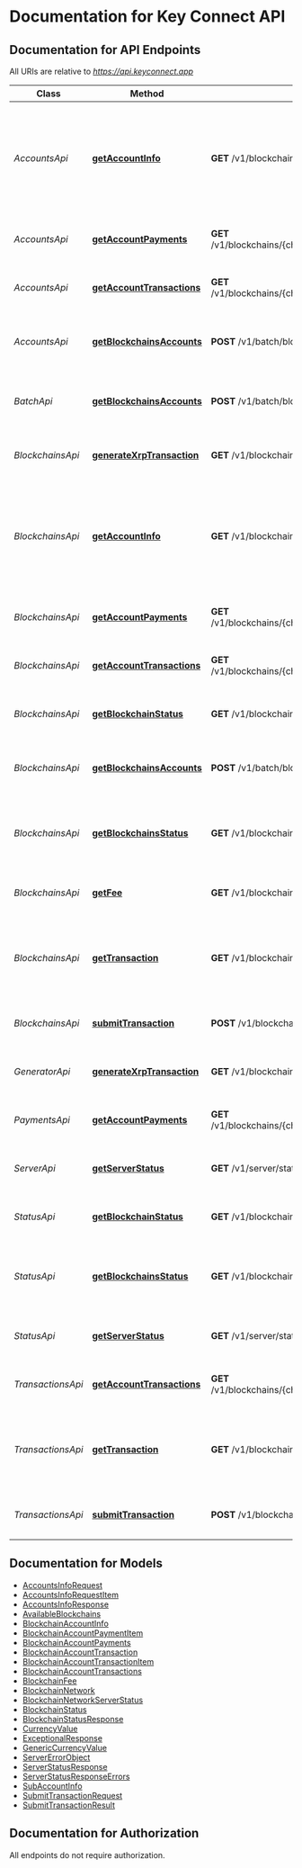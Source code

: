 # Documentation for Key Connect API

<a name="documentation-for-api-endpoints"></a>
## Documentation for API Endpoints

All URIs are relative to *https://api.keyconnect.app*

Class | Method | HTTP request | Description
------------ | ------------- | ------------- | -------------
*AccountsApi* | [**getAccountInfo**](Apis/AccountsApi.md#getaccountinfo) | **GET** /v1/blockchains/{chainId}/accounts/{accountId} | Returns account / wallet information for the provided `chainId` representing the blockchain.
*AccountsApi* | [**getAccountPayments**](Apis/AccountsApi.md#getaccountpayments) | **GET** /v1/blockchains/{chainId}/accounts/{accountId}/payments | Returns paginated list of payments.
*AccountsApi* | [**getAccountTransactions**](Apis/AccountsApi.md#getaccounttransactions) | **GET** /v1/blockchains/{chainId}/accounts/{accountId}/transactions | Returns paginated list of transactions.
*AccountsApi* | [**getBlockchainsAccounts**](Apis/AccountsApi.md#getblockchainsaccounts) | **POST** /v1/batch/blockchains/accounts/info | Gets account details of all specified accounts
*BatchApi* | [**getBlockchainsAccounts**](Apis/BatchApi.md#getblockchainsaccounts) | **POST** /v1/batch/blockchains/accounts/info | Gets account details of all specified accounts
*BlockchainsApi* | [**generateXrpTransaction**](Apis/BlockchainsApi.md#generatexrptransaction) | **GET** /v1/blockchains/xrp/generator/payment | Generates a transaction as a payment.
*BlockchainsApi* | [**getAccountInfo**](Apis/BlockchainsApi.md#getaccountinfo) | **GET** /v1/blockchains/{chainId}/accounts/{accountId} | Returns account / wallet information for the provided `chainId` representing the blockchain.
*BlockchainsApi* | [**getAccountPayments**](Apis/BlockchainsApi.md#getaccountpayments) | **GET** /v1/blockchains/{chainId}/accounts/{accountId}/payments | Returns paginated list of payments.
*BlockchainsApi* | [**getAccountTransactions**](Apis/BlockchainsApi.md#getaccounttransactions) | **GET** /v1/blockchains/{chainId}/accounts/{accountId}/transactions | Returns paginated list of transactions.
*BlockchainsApi* | [**getBlockchainStatus**](Apis/BlockchainsApi.md#getblockchainstatus) | **GET** /v1/blockchains/{chainId}/status | Returns the status of the provided blockchain.
*BlockchainsApi* | [**getBlockchainsAccounts**](Apis/BlockchainsApi.md#getblockchainsaccounts) | **POST** /v1/batch/blockchains/accounts/info | Gets account details of all specified accounts
*BlockchainsApi* | [**getBlockchainsStatus**](Apis/BlockchainsApi.md#getblockchainsstatus) | **GET** /v1/blockchains/status | Gets a list of all supported blockchains and their statuses.
*BlockchainsApi* | [**getFee**](Apis/BlockchainsApi.md#getfee) | **GET** /v1/blockchains/{chainId}/fee | Returns the blockchain transaction fee.
*BlockchainsApi* | [**getTransaction**](Apis/BlockchainsApi.md#gettransaction) | **GET** /v1/blockchains/{chainId}/transactions/{hash} | Get a single transaction object by its provided `hash` on the specified `chainId`.
*BlockchainsApi* | [**submitTransaction**](Apis/BlockchainsApi.md#submittransaction) | **POST** /v1/blockchains/{chainId}/transactions | Submit a transaction to the blockchain.
*GeneratorApi* | [**generateXrpTransaction**](Apis/GeneratorApi.md#generatexrptransaction) | **GET** /v1/blockchains/xrp/generator/payment | Generates a transaction as a payment.
*PaymentsApi* | [**getAccountPayments**](Apis/PaymentsApi.md#getaccountpayments) | **GET** /v1/blockchains/{chainId}/accounts/{accountId}/payments | Returns paginated list of payments.
*ServerApi* | [**getServerStatus**](Apis/ServerApi.md#getserverstatus) | **GET** /v1/server/status | Gets the Key Connect server status.
*StatusApi* | [**getBlockchainStatus**](Apis/StatusApi.md#getblockchainstatus) | **GET** /v1/blockchains/{chainId}/status | Returns the status of the provided blockchain.
*StatusApi* | [**getBlockchainsStatus**](Apis/StatusApi.md#getblockchainsstatus) | **GET** /v1/blockchains/status | Gets a list of all supported blockchains and their statuses.
*StatusApi* | [**getServerStatus**](Apis/StatusApi.md#getserverstatus) | **GET** /v1/server/status | Gets the Key Connect server status.
*TransactionsApi* | [**getAccountTransactions**](Apis/TransactionsApi.md#getaccounttransactions) | **GET** /v1/blockchains/{chainId}/accounts/{accountId}/transactions | Returns paginated list of transactions.
*TransactionsApi* | [**getTransaction**](Apis/TransactionsApi.md#gettransaction) | **GET** /v1/blockchains/{chainId}/transactions/{hash} | Get a single transaction object by its provided `hash` on the specified `chainId`.
*TransactionsApi* | [**submitTransaction**](Apis/TransactionsApi.md#submittransaction) | **POST** /v1/blockchains/{chainId}/transactions | Submit a transaction to the blockchain.


<a name="documentation-for-models"></a>
## Documentation for Models

 - [AccountsInfoRequest](./Models/AccountsInfoRequest.md)
 - [AccountsInfoRequestItem](./Models/AccountsInfoRequestItem.md)
 - [AccountsInfoResponse](./Models/AccountsInfoResponse.md)
 - [AvailableBlockchains](./Models/AvailableBlockchains.md)
 - [BlockchainAccountInfo](./Models/BlockchainAccountInfo.md)
 - [BlockchainAccountPaymentItem](./Models/BlockchainAccountPaymentItem.md)
 - [BlockchainAccountPayments](./Models/BlockchainAccountPayments.md)
 - [BlockchainAccountTransaction](./Models/BlockchainAccountTransaction.md)
 - [BlockchainAccountTransactionItem](./Models/BlockchainAccountTransactionItem.md)
 - [BlockchainAccountTransactions](./Models/BlockchainAccountTransactions.md)
 - [BlockchainFee](./Models/BlockchainFee.md)
 - [BlockchainNetwork](./Models/BlockchainNetwork.md)
 - [BlockchainNetworkServerStatus](./Models/BlockchainNetworkServerStatus.md)
 - [BlockchainStatus](./Models/BlockchainStatus.md)
 - [BlockchainStatusResponse](./Models/BlockchainStatusResponse.md)
 - [CurrencyValue](./Models/CurrencyValue.md)
 - [ExceptionalResponse](./Models/ExceptionalResponse.md)
 - [GenericCurrencyValue](./Models/GenericCurrencyValue.md)
 - [ServerErrorObject](./Models/ServerErrorObject.md)
 - [ServerStatusResponse](./Models/ServerStatusResponse.md)
 - [ServerStatusResponseErrors](./Models/ServerStatusResponseErrors.md)
 - [SubAccountInfo](./Models/SubAccountInfo.md)
 - [SubmitTransactionRequest](./Models/SubmitTransactionRequest.md)
 - [SubmitTransactionResult](./Models/SubmitTransactionResult.md)


<a name="documentation-for-authorization"></a>
## Documentation for Authorization

All endpoints do not require authorization.
